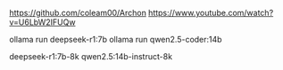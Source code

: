 
https://github.com/coleam00/Archon
https://www.youtube.com/watch?v=U6LbW2IFUQw

ollama run deepseek-r1:7b
ollama run qwen2.5-coder:14b

deepseek-r1:7b-8k
qwen2.5:14b-instruct-8k
